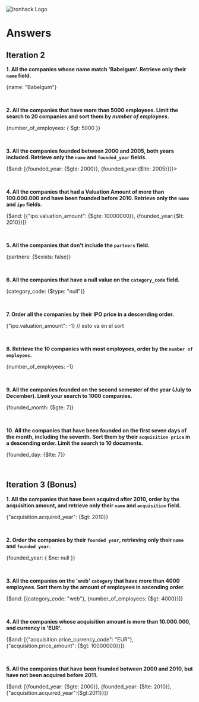 ![Ironhack Logo](https://i.imgur.com/1QgrNNw.png)

# Answers

## Iteration 2

**1. All the companies whose name match 'Babelgum'. Retrieve only their `name` field.**

{name: "Babelgum"}

<br>

**2. All the companies that have more than 5000 employees. Limit the search to 20 companies and sort them by _number of employees_.**

{number_of_employees: { $gt: 5000 }}

<br>

**3. All the companies founded between 2000 and 2005, both years included. Retrieve only the `name` and `founded_year` fields.**

{$and: [{founded_year: {$gte: 2000}}, {founded_year:{$lte: 2005}}]}>

<br>

**4. All the companies that had a Valuation Amount of more than 100.000.000 and have been founded before 2010. Retrieve only the `name` and `ipo` fields.**

{$and: [{"ipo.valuation_amount": {$gte: 10000000}}, {founded_year:{$lt: 2010}}]}

<br>

**5. All the companies that don't include the `partners` field.**

{partners: {$exists: false}}

<br>

**6. All the companies that have a null value on the `category_code` field.**

{category_code: {$type: "null"}}

<br>

**7. Order all the companies by their IPO price in a descending order.**

{"ipo.valuation_amount": -1} // esto va en el sort

<br>

**8. Retrieve the 10 companies with most employees, order by the `number of employees`.**

{number_of_employees: -1}

<br>

**9. All the companies founded on the second semester of the year (July to December). Limit your search to 1000 companies.**

{founded_month: {$gte: 7}}

<br>

**10. All the companies that have been founded on the first seven days of the month, including the seventh. Sort them by their `acquisition price` in a descending order. Limit the search to 10 documents.**

{founded_day: {$lte: 7}}

<br>

## Iteration 3 (Bonus)

**1. All the companies that have been acquired after 2010, order by the acquisition amount, and retrieve only their `name` and `acquisition` field.**

{"acquisition.acquired_year": {$gt: 2010}}

<br>

**2. Order the companies by their `founded year`, retrieving only their `name` and `founded year`.**

{founded_year: { $ne: null }}

<br>

**3. All the companies on the 'web' `category` that have more than 4000 employees. Sort them by the amount of employees in ascending order.**

{$and: [{category_code: "web"}, {number_of_employees: {$gt: 4000}}]}

<br>

**4. All the companies whose acquisition amount is more than 10.000.000, and currency is 'EUR'.**

{$and: [{"acquisition.price_currency_code": "EUR"}, {"acquisition.price_amount": {$gt: 10000000}}]}

<br>

**5. All the companies that have been founded between 2000 and 2010, but have not been acquired before 2011.**

{$and: [{founded_year: {$gte: 2000}}, {founded_year: {$lte: 2010}}, {"acquisition.acquired_year":{$gt:2011}}]}

<br>
